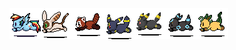 ![](./running_03.gif)![](./running_02.gif)![](./running_01.gif)![](./running_04.gif)![](./running_05.gif)![](./running_06.gif)![](./running_07.gif)

<!--
**DarkAlessa/DarkAlessa** is a ✨ _special_ ✨ repository because its `README.md` (this file) appears on your GitHub profile.

Here are some ideas to get you started:

- 🔭 I’m currently working on ...
- 🌱 I’m currently learning ...
- 👯 I’m looking to collaborate on ...
- 🤔 I’m looking for help with ...
- 💬 Ask me about ...
- 📫 How to reach me: ...
- 😄 Pronouns: ...
- ⚡ Fun fact: ...
-->
